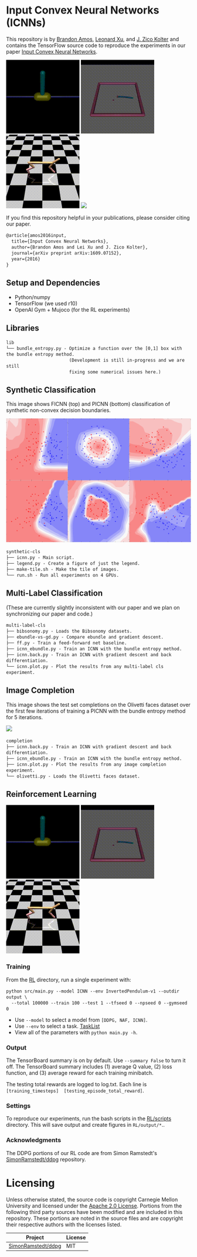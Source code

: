 # Input Convex Neural Networks (ICNNs)

This repository is by [Brandon Amos](http://bamos.github.io),
[Leonard Xu](https://github.com/Leonard-Xu),
and [J. Zico Kolter](http://zicokolter.com)
and contains the TensorFlow source code to reproduce the
experiments in our paper
[Input Convex Neural Networks](http://arxiv.org/abs/1609.07152).

![](/RL/misc/pendulum.gif)
![](/RL/misc/reacher.gif)
![](/RL/misc/halfcheetah.gif)
![](/images/completion.gif)

If you find this repository helpful in your publications,
please consider citing our paper.

```
@article{amos2016input,
  title={Input Convex Neural Networks},
  author={Brandon Amos and Lei Xu and J. Zico Kolter},
  journal={arXiv preprint arXiv:1609.07152},
  year={2016}
}
```

## Setup and Dependencies

+ Python/numpy
+ TensorFlow (we used r10)
+ OpenAI Gym + Mujoco (for the RL experiments)

## Libraries

```
lib
└── bundle_entropy.py - Optimize a function over the [0,1] box with the bundle entropy method.
                        (Development is still in-progress and we are still
                        fixing some numerical issues here.)
```

## Synthetic Classification

This image shows FICNN (top) and PICNN (bottom) classification of synthetic
non-convex decision boundaries.

![](/images/synthetic.png)

```
synthetic-cls
├── icnn.py - Main script.
├── legend.py - Create a figure of just the legend.
├── make-tile.sh - Make the tile of images.
└── run.sh - Run all experiments on 4 GPUs.
```

## Multi-Label Classification

(These are currently slightly inconsistent with our paper
and we plan on synchronizing our paper and code.)

```
multi-label-cls
├── bibsonomy.py - Loads the Bibsonomy datasets.
├── ebundle-vs-gd.py - Compare ebundle and gradient descent.
├── ff.py - Train a feed-forward net baseline.
├── icnn_ebundle.py - Train an ICNN with the bundle entropy method.
├── icnn.back.py - Train an ICNN with gradient descent and back differentiation.
└── icnn.plot.py - Plot the results from any multi-label cls experiment.
```

## Image Completion

This image shows the test set completions on the Olivetti faces dataset over
the first few iterations of training a PICNN with the bundle entropy method
for 5 iterations.

![](/images/completion.gif)

```
completion
├── icnn.back.py - Train an ICNN with gradient descent and back differentiation.
├── icnn_ebundle.py - Train an ICNN with the bundle entropy method.
├── icnn.plot.py - Plot the results from any image completion experiment.
└── olivetti.py - Loads the Olivetti faces dataset.
```

## Reinforcement Learning

![](/RL/misc/pendulum.gif)
![](/RL/misc/reacher.gif)
![](/RL/misc/halfcheetah.gif)

### Training

From the [RL](/RL) directory, run a single experiment with:

```
python src/main.py --model ICNN --env InvertedPendulum-v1 --outdir output \
  --total 100000 --train 100 --test 1 --tfseed 0 --npseed 0 --gymseed 0
```

+ Use `--model` to select a model from `[DDPG, NAF, ICNN]`.
+ Use `--env` to select a task. [TaskList](https://gym.openai.com/envs#mujoco)
+ View all of the parameters with `python main.py -h`.

### Output

The TensorBoard summary is on by default. Use `--summary False` to
turn it off. The TensorBoard summary includes (1) average Q value, (2)
loss function, and (3) average reward for each training minibatch.

The testing total rewards are logged to log.txt.
Each line is `[training_timesteps]	[testing_episode_total_reward]`.

### Settings

To reproduce our experiments, run the bash scripts in the
[RL/scripts](/RL/scripts/) directory.
This will save output and create figures in `RL/output/*`..

### Acknowledgments
The DDPG portions of our RL code are from
Simon Ramstedt's
[SimonRamstedt/ddpg](https://github.com/SimonRamstedt/ddpg)
repository.

# Licensing

Unless otherwise stated, the source code is copyright
Carnegie Mellon University and licensed under the
[Apache 2.0 License](./LICENSE).
Portions from the following third party sources have
been modified and are included in this repository.
These portions are noted in the source files and are
copyright their respective authors with
the licenses listed.

Project | License
---|---|
| [SimonRamstedt/ddpg](https://github.com/SimonRamstedt/ddpg) | MIT |
